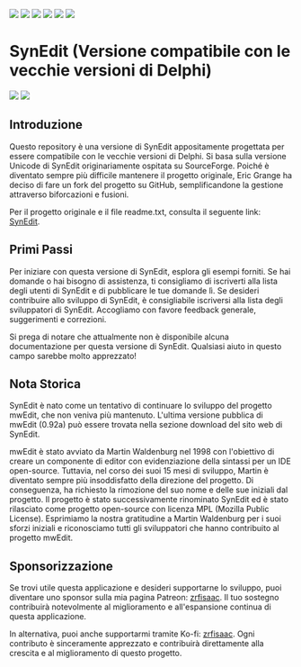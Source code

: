 [//]: # (# [ zrfisaac ])

[//]: # (# [ about ])
[//]: # (# - author : Isaac Santana)
[//]: # (# . - email : zrfisaac@gmail.com)
[//]: # (# . - site : zrfisaac.github.io)

[//]: # (# [ markdown ])

[//]: # (# - language)
[![](https://img.shields.io/badge/english--4d65b4?style=for-the-badge)](README.en-US.md)
[![](https://img.shields.io/badge/español--fb6b1d?style=for-the-badge)](README.es-ES.md)
[![](https://img.shields.io/badge/français--8fd3ff?style=for-the-badge)](README.fr-FR.md)
[![](https://img.shields.io/badge/italiano--239063?style=for-the-badge)](README.it-IT.md)
[![](https://img.shields.io/badge/português--f9c22b?style=for-the-badge)](README.pt-BR.md)
[![](https://img.shields.io/badge/日本語--905ea9?style=for-the-badge)](README.ja-JP.md)

[//]: # (# - title)

# SynEdit (Versione compatibile con le vecchie versioni di Delphi)

[![](https://img.shields.io/badge/patreon-$-ff69b4?logo=patreon&style=flat-square&logoColor=white)](#)
[![](https://img.shields.io/badge/ko--fi-$-ff69b4?logo=kofi&style=flat-square&logoColor=white)](#)

[//]: # (# - introduction)
## Introduzione

Questo repository è una versione di SynEdit appositamente progettata per essere compatibile con le vecchie versioni di Delphi. Si basa sulla versione Unicode di SynEdit originariamente ospitata su SourceForge. Poiché è diventato sempre più difficile mantenere il progetto originale, Eric Grange ha deciso di fare un fork del progetto su GitHub, semplificandone la gestione attraverso biforcazioni e fusioni.

Per il progetto originale e il file readme.txt, consulta il seguente link: [SynEdit](https://github.com/SynEdit/SynEdit).

[//]: # (# - started)
## Primi Passi

Per iniziare con questa versione di SynEdit, esplora gli esempi forniti. Se hai domande o hai bisogno di assistenza, ti consigliamo di iscriverti alla lista degli utenti di SynEdit e di pubblicare le tue domande lì. Se desideri contribuire allo sviluppo di SynEdit, è consigliabile iscriversi alla lista degli sviluppatori di SynEdit. Accogliamo con favore feedback generale, suggerimenti e correzioni.

Si prega di notare che attualmente non è disponibile alcuna documentazione per questa versione di SynEdit. Qualsiasi aiuto in questo campo sarebbe molto apprezzato!

[//]: # (# - note)
## Nota Storica

SynEdit è nato come un tentativo di continuare lo sviluppo del progetto mwEdit, che non veniva più mantenuto. L'ultima versione pubblica di mwEdit (0.92a) può essere trovata nella sezione download del sito web di SynEdit.

mwEdit è stato avviato da Martin Waldenburg nel 1998 con l'obiettivo di creare un componente di editor con evidenziazione della sintassi per un IDE open-source. Tuttavia, nel corso dei suoi 15 mesi di sviluppo, Martin è diventato sempre più insoddisfatto della direzione del progetto. Di conseguenza, ha richiesto la rimozione del suo nome e delle sue iniziali dal progetto. Il progetto è stato successivamente rinominato SynEdit ed è stato rilasciato come progetto open-source con licenza MPL (Mozilla Public License). Esprimiamo la nostra gratitudine a Martin Waldenburg per i suoi sforzi iniziali e riconosciamo tutti gli sviluppatori che hanno contribuito al progetto mwEdit.

[//]: # (# - Sponsorship)
## Sponsorizzazione

Se trovi utile questa applicazione e desideri supportarne lo sviluppo, puoi diventare uno sponsor sulla mia pagina Patreon: [zrfisaac](https://www.patreon.com/zrfisaac). Il tuo sostegno contribuirà notevolmente al miglioramento e all'espansione continua di questa applicazione.

In alternativa, puoi anche supportarmi tramite Ko-fi: [zrfisaac](https://ko-fi.com/zrfisaac). Ogni contributo è sinceramente apprezzato e contribuirà direttamente alla crescita e al miglioramento di questo progetto.
